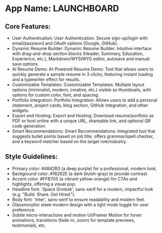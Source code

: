 # **App Name**: LAUNCHBOARD

## Core Features:

- User Authentication: User Authentication: Secure sign-up/login with email/password and OAuth options (Google, GitHub).
- Dynamic Resume Builder: Dynamic Resume Builder: Intuitive interface with drag-and-drop section blocks (Header, Summary, Education, Experience, etc.), Markdown/WYSIWYG editor, autosave and manual save options.
- AI Resume Demo: AI-Powered Resume Demo: Tool that allows users to quickly generate a sample resume in 3 clicks, featuring instant loading and a typewriter effect for results.
- Customizable Templates: Customizable Templates: Multiple layout options (minimalist, modern, creative, etc.) visible as thumbnails, with options for custom color, font, and spacing.
- Portfolio Integration: Portfolio Integration: Allows users to add a personal statement, project cards, blog section, GitHub integration, and other widgets.
- Export and Hosting: Export and Hosting: Download resume/portfolio as PDF or host online with a unique URL, shareable link, and optional QR code generation.
- Smart Recommendations: Smart Recommendations: Integrated tool that suggests bullet points based on job title, offers grammar/spell checker, and a keyword matcher based on the target role/industry.

## Style Guidelines:

- Primary color: #4842B3 (a deep purple) for a professional, modern look.
- Background color: #16262E (a dark bluish-gray) to provide contrast.
- Accent color: #FFB700 (a vibrant yellow-orange) for CTAs and highlights, offering a visual pop.
- Headline font: 'Space Grotesk', sans-serif for a modern, impactful look (e.g. "Build. Share. Get Hired.").
- Body font: 'Inter', sans-serif to ensure readability and modern feel.
- Glassmorphic sleek modern design with a light mode toggle for user preference.
- Subtle micro-interactions and motion UI/Framer Motion for hover animations, transitions (fade-in, zoom) for template previews, testimonials, etc.